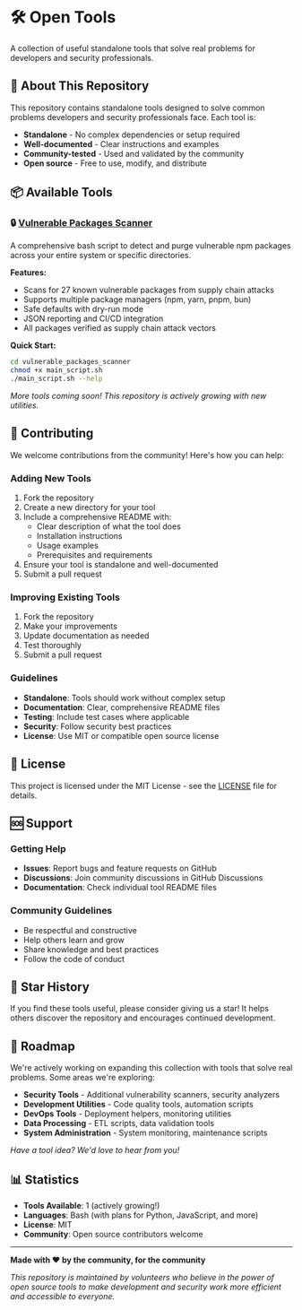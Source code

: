 # 🛠️ Open Tools

A collection of useful standalone tools that solve real problems for developers and security professionals.

## 🎯 About This Repository

This repository contains standalone tools designed to solve common problems developers and security professionals face. Each tool is:

- **Standalone** - No complex dependencies or setup required
- **Well-documented** - Clear instructions and examples
- **Community-tested** - Used and validated by the community
- **Open source** - Free to use, modify, and distribute

## 📦 Available Tools

### 🔒 [Vulnerable Packages Scanner](./vulnerable_packages_scanner/)

A comprehensive bash script to detect and purge vulnerable npm packages across your entire system or specific directories.

**Features:**
- Scans for 27 known vulnerable packages from supply chain attacks
- Supports multiple package managers (npm, yarn, pnpm, bun)
- Safe defaults with dry-run mode
- JSON reporting and CI/CD integration
- All packages verified as supply chain attack vectors

**Quick Start:**
```bash
cd vulnerable_packages_scanner
chmod +x main_script.sh
./main_script.sh --help
```

*More tools coming soon! This repository is actively growing with new utilities.*

## 🤝 Contributing

We welcome contributions from the community! Here's how you can help:

### **Adding New Tools**
1. Fork the repository
2. Create a new directory for your tool
3. Include a comprehensive README with:
   - Clear description of what the tool does
   - Installation instructions
   - Usage examples
   - Prerequisites and requirements
4. Ensure your tool is standalone and well-documented
5. Submit a pull request

### **Improving Existing Tools**
1. Fork the repository
2. Make your improvements
3. Update documentation as needed
4. Test thoroughly
5. Submit a pull request

### **Guidelines**
- **Standalone**: Tools should work without complex setup
- **Documentation**: Clear, comprehensive README files
- **Testing**: Include test cases where applicable
- **Security**: Follow security best practices
- **License**: Use MIT or compatible open source license

## 📄 License

This project is licensed under the MIT License - see the [LICENSE](./LICENSE) file for details.

## 🆘 Support

### **Getting Help**
- **Issues**: Report bugs and feature requests on GitHub
- **Discussions**: Join community discussions in GitHub Discussions
- **Documentation**: Check individual tool README files

### **Community Guidelines**
- Be respectful and constructive
- Help others learn and grow
- Share knowledge and best practices
- Follow the code of conduct

## 🌟 Star History

If you find these tools useful, please consider giving us a star! It helps others discover the repository and encourages continued development.

## 🔄 Roadmap

We're actively working on expanding this collection with tools that solve real problems. Some areas we're exploring:

- **Security Tools** - Additional vulnerability scanners, security analyzers
- **Development Utilities** - Code quality tools, automation scripts
- **DevOps Tools** - Deployment helpers, monitoring utilities
- **Data Processing** - ETL scripts, data validation tools
- **System Administration** - System monitoring, maintenance scripts

*Have a tool idea? We'd love to hear from you!*

## 📊 Statistics

- **Tools Available**: 1 (actively growing!)
- **Languages**: Bash (with plans for Python, JavaScript, and more)
- **License**: MIT
- **Community**: Open source contributors welcome

---

**Made with ❤️ by the community, for the community**

*This repository is maintained by volunteers who believe in the power of open source tools to make development and security work more efficient and accessible to everyone.*
